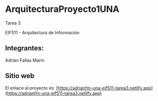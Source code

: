 # ArquitecturaProyecto1UNA
 
Tarea 3

EIF511 - Arquitectura de Información

## Integrantes:

Adrián Fallas Marín

## Sitio web

El enlace al proyecto es: [https://adrianfm-una-eif511-tarea3.netlify.app](https://adrianfm-una-eif511-tarea3.netlify.app)